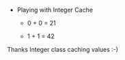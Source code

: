 
- Playing with Integer Cache  

   - 0 + 0  =  21

   - 1 + 1  =  42 

Thanks Integer class caching values :-)
